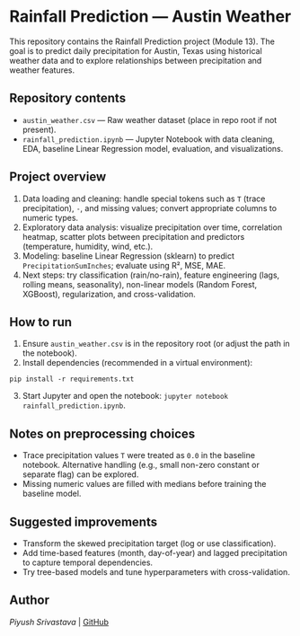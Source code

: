 # Rainfall Prediction — Austin Weather

This repository contains the Rainfall Prediction project (Module 13). The goal is to predict daily precipitation for Austin, Texas using historical weather data and to explore relationships between precipitation and weather features.

## Repository contents
- `austin_weather.csv` — Raw weather dataset (place in repo root if not present).
- `rainfall_prediction.ipynb` — Jupyter Notebook with data cleaning, EDA, baseline Linear Regression model, evaluation, and visualizations.

## Project overview
1. Data loading and cleaning: handle special tokens such as `T` (trace precipitation), `-`, and missing values; convert appropriate columns to numeric types.
2. Exploratory data analysis: visualize precipitation over time, correlation heatmap, scatter plots between precipitation and predictors (temperature, humidity, wind, etc.).
3. Modeling: baseline Linear Regression (sklearn) to predict `PrecipitationSumInches`; evaluate using R², MSE, MAE.
4. Next steps: try classification (rain/no-rain), feature engineering (lags, rolling means, seasonality), non-linear models (Random Forest, XGBoost), regularization, and cross-validation.

## How to run
1. Ensure `austin_weather.csv` is in the repository root (or adjust the path in the notebook).
2. Install dependencies (recommended in a virtual environment):
```
pip install -r requirements.txt
```
3. Start Jupyter and open the notebook: `jupyter notebook rainfall_prediction.ipynb`.

## Notes on preprocessing choices
- Trace precipitation values `T` were treated as `0.0` in the baseline notebook. Alternative handling (e.g., small non-zero constant or separate flag) can be explored.
- Missing numeric values are filled with medians before training the baseline model.

## Suggested improvements
- Transform the skewed precipitation target (log or use classification).
- Add time-based features (month, day-of-year) and lagged precipitation to capture temporal dependencies.
- Try tree-based models and tune hyperparameters with cross-validation.

## Author

*Piyush Srivastava* | [GitHub](https://github.com/yourprofile)
